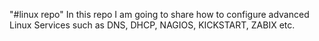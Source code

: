 "#linux repo" 
In this repo I am going to share how to configure advanced Linux Services such as DNS, DHCP, NAGIOS, KICKSTART, ZABIX etc. 
